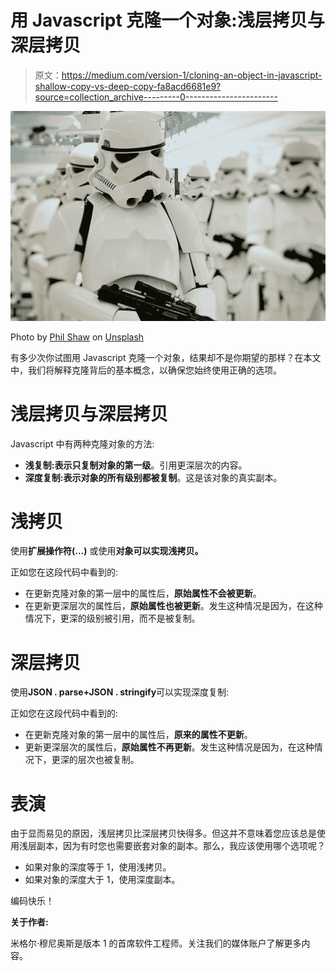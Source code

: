 # 用 Javascript 克隆一个对象:浅层拷贝与深层拷贝

> 原文：<https://medium.com/version-1/cloning-an-object-in-javascript-shallow-copy-vs-deep-copy-fa8acd6681e9?source=collection_archive---------0----------------------->

![](img/3a57a2ca9ad2a64fed3f7f475a2db251.png)

Photo by [Phil Shaw](https://unsplash.com/@phillshaw?utm_source=medium&utm_medium=referral) on [Unsplash](https://unsplash.com?utm_source=medium&utm_medium=referral)

有多少次你试图用 Javascript 克隆一个对象，结果却不是你期望的那样？在本文中，我们将解释克隆背后的基本概念，以确保您始终使用正确的选项。

# 浅层拷贝与深层拷贝

Javascript 中有两种克隆对象的方法:

*   **浅复制:**表示**只复制对象的第一级**。引用更深层次的内容。
*   **深度复制:**表示**对象的所有级别都被复制**。这是该对象的真实副本。

# 浅拷贝

使用**扩展操作符(…)** 或使用**对象可以实现浅拷贝。**

正如您在这段代码中看到的:

*   在更新克隆对象的第一层中的属性后，**原始属性不会被更新**。
*   在更新更深层次的属性后，**原始属性也被更新**。发生这种情况是因为，在这种情况下，更深的级别被引用，而不是被复制。

# 深层拷贝

使用**JSON . parse+JSON . stringify**可以实现深度复制:

正如您在这段代码中看到的:

*   在更新克隆对象的第一层中的属性后，**原来的属性不更新**。
*   更新更深层次的属性后，**原始属性不再更新**。发生这种情况是因为，在这种情况下，更深的层次也被复制。

# 表演

由于显而易见的原因，浅层拷贝比深层拷贝快得多。但这并不意味着您应该总是使用浅层副本，因为有时您也需要嵌套对象的副本。那么，我应该使用哪个选项呢？

*   如果对象的深度等于 1，使用浅拷贝。
*   如果对象的深度大于 1，使用深度副本。

编码快乐！

**关于作者:**

米格尔·穆尼奥斯是版本 1 的首席软件工程师。关注我们的媒体账户了解更多内容。